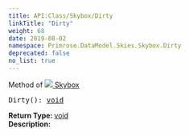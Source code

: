 ```yaml
---
title: API:Class/Skybox/Dirty
linkTitle: "Dirty"
weight: 68
date: 2019-08-02
namespace: Primrose.DataModel.Skies.Skybox.Dirty
deprecated: false
no_list: true
---
```

Method of <a href="/docs/api-reference/Class/Skybox"><img src="/icons/silk/sky.png"/>&nbsp;Skybox</a>
<pre class="method-declaration">
Dirty(): <a class="type" href="/docs/api-reference/System/void">void</a></pre>
<b>Return Type: </b>
<a class="type" href="/docs/api-reference/System/void">void</a>
<br/>
<b>Description: </b>